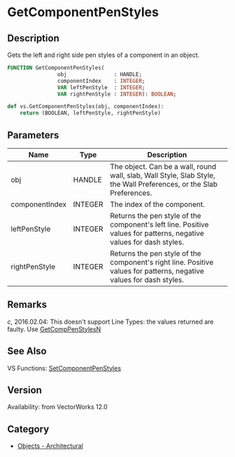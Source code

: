 # GetComponentPenStyles

## Description
Gets the left and right side pen styles of a component in an object.

```pascal
FUNCTION GetComponentPenStyles(
				obj               : HANDLE;
				componentIndex    : INTEGER;
				VAR leftPenStyle  : INTEGER;
				VAR rightPenStyle : INTEGER): BOOLEAN;
```

```python
def vs.GetComponentPenStyles(obj, componentIndex):
    return (BOOLEAN, leftPenStyle, rightPenStyle)
```

## Parameters
|Name|Type|Description|
|---|---|---|
|obj|HANDLE|The object. Can be a wall, round wall, slab, Wall Style, Slab Style, the Wall Preferences, or the Slab Preferences.|
|componentIndex|INTEGER|The index of the component.|
|leftPenStyle|INTEGER|Returns the pen style of the component's left line.  Positive values for patterns, negative values for dash styles.|
|rightPenStyle|INTEGER|Returns the pen style of the component's right line.  Positive values for patterns, negative values for dash styles.|

## Remarks
*_c_*, 2016.02.04: This doesn't support Line Types: the values returned are faulty. Use [GetCompPenStylesN](GetCompPenStylesN.md)

## See Also
VS Functions:
[SetComponentPenStyles](SetComponentPenStyles.md)

## Version
Availability: from VectorWorks 12.0

## Category
* [Objects - Architectural](../Categories/Objects%20-%20Architectural.md)
